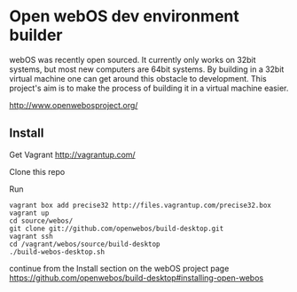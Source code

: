 # Open webOS dev environment builder

webOS was recently open sourced. It currently only works on 32bit systems, but most new computers are 64bit systems. By building in a 32bit virtual machine one can get around this obstacle to development. This project's aim is to make the process of building it in a virtual machine easier.

http://www.openwebosproject.org/

## Install

Get Vagrant http://vagrantup.com/

Clone this repo

Run

    vagrant box add precise32 http://files.vagrantup.com/precise32.box
    vagrant up
    cd source/webos/
    git clone git://github.com/openwebos/build-desktop.git
    vagrant ssh
    cd /vagrant/webos/source/build-desktop
    ./build-webos-desktop.sh

continue from the Install section on the webOS project page
https://github.com/openwebos/build-desktop#installing-open-webos


